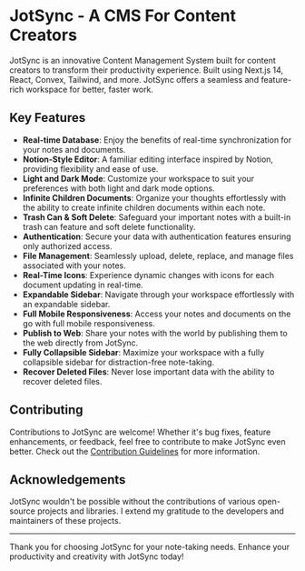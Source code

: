 # JotSync - A CMS For Content Creators

JotSync is an innovative Content Management System built for content creators to transform their productivity experience. Built using Next.js 14, React, Convex, Tailwind, and more. JotSync offers a seamless and feature-rich workspace for better, faster work.

## Key Features

- **Real-time Database**: Enjoy the benefits of real-time synchronization for your notes and documents.
- **Notion-Style Editor**: A familiar editing interface inspired by Notion, providing flexibility and ease of use.
- **Light and Dark Mode**: Customize your workspace to suit your preferences with both light and dark mode options.
- **Infinite Children Documents**: Organize your thoughts effortlessly with the ability to create infinite children documents within each note.
- **Trash Can & Soft Delete**: Safeguard your important notes with a built-in trash can feature and soft delete functionality.
- **Authentication**: Secure your data with authentication features ensuring only authorized access.
- **File Management**: Seamlessly upload, delete, replace, and manage files associated with your notes.
- **Real-Time Icons**: Experience dynamic changes with icons for each document updating in real-time.
- **Expandable Sidebar**: Navigate through your workspace effortlessly with an expandable sidebar.
- **Full Mobile Responsiveness**: Access your notes and documents on the go with full mobile responsiveness.
- **Publish to Web**: Share your notes with the world by publishing them to the web directly from JotSync.
- **Fully Collapsible Sidebar**: Maximize your workspace with a fully collapsible sidebar for distraction-free note-taking.
- **Recover Deleted Files**: Never lose important data with the ability to recover deleted files.


## Contributing

Contributions to JotSync are welcome! Whether it's bug fixes, feature enhancements, or feedback, feel free to contribute to make JotSync even better. Check out the [Contribution Guidelines](CONTRIBUTING.md) for more information.


## Acknowledgements

JotSync wouldn't be possible without the contributions of various open-source projects and libraries. I extend my gratitude to the developers and maintainers of these projects.

---

Thank you for choosing JotSync for your note-taking needs. Enhance your productivity and creativity with JotSync today!

